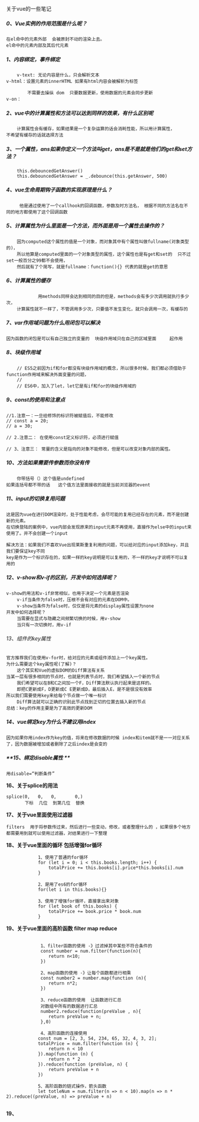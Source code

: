 关于vue的一些笔记

##### **0、Vue实例的作用范围是什么呢？**

	在el命中的元素外部  会被原封不动的渲染上去。
	el命中的元素内部及其后代元素
##### **1、内容绑定，事件绑定**

		v-text: 无论内容是什么，只会解析文本
	v-html：设置元素的innerHTML 如果有html内容会被解析为标签
	
			不需要去操纵 dom  只要数据更新，使用数据的元素会同步更新
	v-on：
##### **2、vue中的计算属性和方法可以达到同样的效果，有什么区别呢**

		计算属性会有缓存，如果结果是一个复杂运算的话会消耗性能，所以用计算属性，
	不希望有缓存的话就选择方法
##### **3、一个属性，ans如果你定义一个方法叫get，ans是不是就是他们的get和set方法？**

		this.debouncedGetAnswer()
		this.debouncedGetAnswer = _.debounce(this.getAnswer, 500)

##### **4、vue生命周期钩子函数的实现原理是什么？**

		 他是通过使用了一个callhook的回调函数，参数及时方法名， 根据不同的方法名在不同的地方都使用了这个回调函数

##### **5、计算属性为什么里面是一个方法，而外面是用一个属性去操作的？**

		因为computed这个属性的值是一个对象，而对象其中有个属性叫做fullname(对象类型的)，
		所以他算是computed里面的一个对象类型的属性，这个属性也是有get和set的  只不过set一般百分之99都不会使用，
		然后就有了个简写，就是fullname：function(){} 代表的就是get的意思
##### **6、计算属性的缓存**

				用methods同样会达到相同的目的但是，methods会有多少次调用就执行多少次，
		计算属性就不一样了，不管调用多少次，只要值不发生变化，就只会调用一次，有缓存的
##### **7、var作用域问题为什么用闭包可以解决**

```
因为函数的闭包是可以有自己独立的变量的  块级作用域只在自己的区域里面		起作用
```

##### **8、块级作用域**

		// ES5之前因为if和for都没有块级作用域的概念，所以很多时候，我们都必须借助于function作用域来解决外面变量的问题，
	    //
	    // ES6中，加入了let，let它是有if和for的块级作用域的
##### **9、const的使用和注意点**

	//1.注意一：一旦给修饰的标识符被赋值后，不能修改
	// const a = 20;
	// a = 30;
	
	// 2.注意二： 在使用const定义标识符，必须进行赋值
	
	// 3、注意三： 常量的含义是指向的对象不能修改，但是可以改变对象内部的属性。
##### **10、方法如果需要传参数而你没有传**

```
	你带括号（）这个值是undefined  
如果连括号都不带的话   这个值方法里面接收的就是当前浏览器的event
```
##### **11、input的切换复用问题**

```		
这是因为vue在进行DOM渲染时，处于性能考虑，会尽可能的复用已经存在的元素，而不是创建新的元素。
在切换登陆的案例中，vue内部会发现原来的input元素不再使用，直接作为else中的input来使用了。并不会创建一个input

解决方法：如果我们不喜欢Vue出现莱斯重复利用的问题，可以给对应的input添加key，并且我们要保证key不同
key是作为一个标识存在的，如果一样的key说明是可以复用的，不一样的key才说明不可以复用的
```

##### **12、v-show和v-if的区别，开发中如何选择呢？**

```
v-show的用法和v-if非常相似，也用于决定一个元素是否渲染
	v-if当条件为false时，压根不会有对应的元素在DOM中。
	v-show当条件为false时，仅仅是将元素的display属性设置为none
开发中如何选择呢？
	当需要在显式与隐藏之间频繁切换的时候，用v-show
	当只有一次切换时，用v-if
```

###### 13、组件的key属性

```
官方推荐我们在使用v-for时，给对应的元素或组件添加上一个key属性。
为什么需要这个key属性呢(了解)？
	这个其实和Vue的虚拟DOM的Diff算法有关系
当某一层有很多相同的节点时，也就是列表节点时，我们希望插入一个新的节点
	我们希望可以在B和C之间加一个F，Diff算法默认执行起来是这样的。
	即把C更新成F，D更新成C E更新成D，最后插入E，是不是很没有效率
所以我们需要使用key来给每个节点做一个唯一标识
	Diff算法就可以正确的识别此节点找到正切的位置去插入新的节点
总结：key的作用主要是为了高效的更新DOM
```

##### 14、vue绑定key为什么不建议用index

```
因为如果你用index作为key的值，将来在修改数据的时候 index和item就不是一一对应关系了，因为数据被增加或者删除了之后index是会变的
```

##### **15、绑定disable属性  **

```
用disable=“判断条件”
```

**16、关于splice的用法**

```
splice(0,   0,   0,       0,)
       下标  几位  到第几位  替换
```

**17、关于vue里面使用过滤器**

```
filters  用于将参数传过来，然后进行一些变动，修改，或者整理什么的 ，如果很多个地方都需要用到就可以使用过滤器，对结果进行一下整理
```

**18、关于vue里面的循环  包括增强for循环**

```
			1、使用了普通的for循环
            for (let i = 0; i < this.books.length; i++) {
                totalPrice += this.books[i].price*this.books[i].num
            }

            2、是用了es6的for循环
            for(let i in this.books){}

            3、使用了增强for循环，直接拿出来对象
            for (let book of this.books) {
                totalPrice += book.price * book.num
            }
```

**19、关于vue里面的高阶函数  filter   map    reduce**

```

             1、filter函数的使用 -》过滤掉其中某些不符合条件的
             const number = num.filter(function(n){
                return n<10;
             })

             2、map函数的使用 -》让每个函数都进行相乘
             const number2 = number.map(function (n){
                return n*2;
             })

             3、reduce函数的使用  让函数进行汇总
             对数组中所有的数据进行汇总
             number2.reduce(function(preValue , n){
                return preValue + n;
             },0)
             
             4、高阶函数的连接使用
            const num = [2, 3, 54, 234, 65, 32, 4, 3, 2];
            totalPrice = num.filter(function (n) {
                return n < 10
            }).map(function (n) {
                return n * 2
            }).reduce(function (preValue, n) {
                return preValue + n
            })

            5、高阶函数的链式操作，箭头函数
            let totleNum = num.filter(n => n < 10).map(n => n * 2).reduce((preValue, n) => preValue + n)
            
```



**19、**